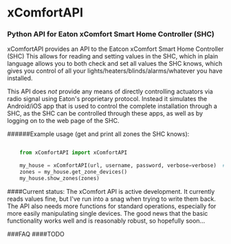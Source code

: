 # xComfortAPI
### Python API for Eaton xComfort Smart Home Controller (SHC) 
xComfortAPI provides an API to the Eatcon xComfort Smart Home Controller (SHC)
This allows for reading and setting values in the SHC, which in plain language
allows you to both check and set all values the SHC knows, which gives you
control of all your lights/heaters/blinds/alarms/whatever you have installed.

This API does *not* provide any means of directly controlling actuators via
radio signal using Eaton's proprietary protocol. Instead it simulates the
Android/iOS app that is used to control the complete installation through a
SHC, as the SHC can be controlled through these apps, as well as by logging
on to the web page of the SHC.

######Example usage (get and print all zones the SHC knows):

```python

    from xComfortAPI import xComfortAPI
  
    my_house = xComfortAPI(url, username, password, verbose=verbose)  # We get a SHC instance, which contains the session ID
  	zones = my_house.get_zone_devices()
	my_house.show_zones(zones)
```

####Current status:
The xComfort API is active development. It currently reads values fine, but
I've run into a snag when trying to write them back. The API also needs more
functions for standard operations, especially for more easily manipulating
single devices. The good news that the basic functionality works well and is
reasonably robust, so hopefully soon... 

###FAQ
####TODO
